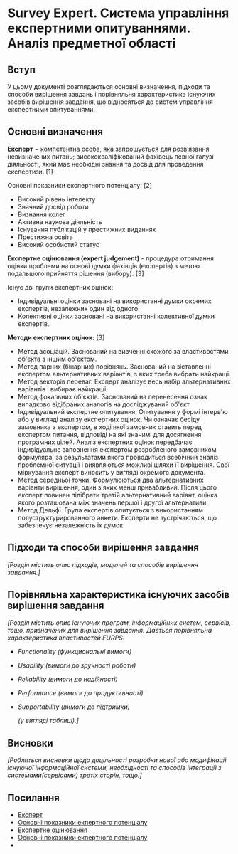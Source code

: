 # Survey Expert. Система управління експертними опитуваннями. Аналіз предметної області

## Вступ

У цьому документі розглядаються основні визначення, підходи та способи вирішення завдань і порівняльня характеристика існуючих засобів вирішення завдання, що відносяться до систем управління експертними опитуваннями.

## Основні визначення

**Експерт** − компетентна особа, яка запрошується для розв’язання невизначених питань; висококваліфікований фахівець певної галузі діяльності, який має необхідні знання та досвід для проведення експертизи. [1]

Основні показники експертного потенціалу: [2]
- Високий рівень інтелекту
- Значний досвід роботи
- Визнання колег
- Активна наукова діяльність
- Існування публікацій у престижних виданнях
- Престижна освіта
- Високий особистий статус

**Експертне оцінювання (expert judgement)** - процедура отримання оцінки проблеми на основі думки фахівців (експертів) з метою подальшого прийняття рішення (вибору). [3]

Існує дві групи експертних оцінок:

- Індивідуальні оцінки засновані на використанні думки окремих експертів, незалежних один від одного.
- Колективні оцінки засновані на використанні колективної думки експертів.

**Методи експертних оцінок:** [3]

- Метод асоціацій. Заснований на вивченні схожого за властивостями об'єкта з іншим об'єктом.
- Метод парних (бінарних) порівнянь. Заснований на зіставленні експертом альтернативних варіантів, з яких треба вибрати найкращі.
- Метод векторів переваг. Експерт аналізує весь набір альтернативних варіантів і вибирає найкращі.
- Метод фокальних об'єктів. Заснований на перенесення ознак випадково відібраних аналогів на досліджуваний об'єкт.
- Індивідуальний експертне опитування. Опитування у формі інтерв'ю або у вигляді аналізу експертних оцінок. Чи означає бесіду замовника з експертом, в ході якої замовник ставить перед експертом питання, відповіді на які значимі для досягнення програмних цілей. Аналіз експертних оцінок передбачає індивідуальне заповнення експертом розробленого замовником формуляра, за результатами якого проводиться всебічний аналіз проблемної ситуації і виявляються можливі шляхи її вирішення. Свої міркування експерт виносить у вигляді окремого документа.
- Метод середньої точки. Формулюються два альтернативних варіанти вирішення, один з яких менш привабливий. Після цього експерт повинен підібрати третій альтернативний варіант, оцінка якого розташована між значень першої і другої альтернативи.
- Метод Дельфі. Група експертів опитується з використанням полуструктурированного анкети. Експерти не зустрічаються, що забезпечує незалежність їх думок.


## Підходи та способи вирішення завдання

_[Розділ містить опис підходів, моделей та способів вирішення завдання.]_

## Порівняльна характеристика існуючих засобів вирішення завдання

_[Розділ містить опис існуючих програм, інформаційних систем, сервісів, тощо, призначених для вирішення
завдання. Дається порівняльна характеристика властивостей FURPS:_

- _Functionality (функциональні вимоги)_
- _Usability (вимоги до зручності роботи)_
- _Reliability (вимоги до надійності)_
- _Performance (вимоги до продуктивності)_
- _Supportability (вимоги до підтримки)_

  _(у вигляді таблиці).]_

## Висновки

_[Робляться висновки щодо доцільності розробки нової або модифікації існуючої інформаційної системи, необхідності та способів інтеграції з системами(сервісами) третіх сторін, тощо.]_

## Посилання
* [Експерт](http://heqes.kubg.edu.ua/wp-content/uploads/2017/10/%D0%A2%D1%80%D0%B5%D0%BDi%D0%BD%D0%B3_2.pdf)
* [Основні показники екпертного потенціалу](https://uk.wikipedia.org/wiki/%D0%95%D0%BA%D1%81%D0%BF%D0%B5%D1%80%D1%82)
* [Експертне оцінювання](http://sewiki.ru/%D0%AD%D0%BA%D1%81%D0%BF%D0%B5%D1%80%D1%82%D0%BD%D0%BE%D0%B5_%D0%BE%D1%86%D0%B5%D0%BD%D0%B8%D0%B2%D0%B0%D0%BD%D0%B8%D0%B5)
* [Основні показники екпертного потенціалу](https://uk.wikipedia.org/wiki/%D0%95%D0%BA%D1%81%D0%BF%D0%B5%D1%80%D1%82)
* 
